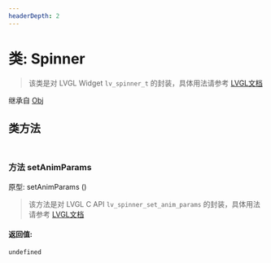 ```yaml
---
headerDepth: 2
---
```


# 类: Spinner

> 该类是对 LVGL Widget `lv_spinner_t` 的封装，具体用法请参考  [LVGL文档](https://docs.lvgl.io/9.0/widgets/spinner.html)

继承自 [Obj](Obj)


## 类方法

<p style="height: 10px;margin:0px"></p>

### <span class='member-header function'></span> 方法  setAnimParams


原型:  setAnimParams
 ()

> 该方法是对 LVGL C API `lv_spinner_set_anim_params` 的封装，具体用法请参考 [LVGL文档](https://docs.lvgl.io/9.0/API/index.html)

#### 返回值:

`undefined`

<p style="height: 10px;margin:0px"></p>

